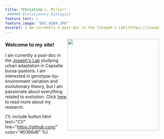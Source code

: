 ```yaml
---
title: *Christina L. Miller* 
 ###### Evolutionary Biologist
feature_text: |
feature_image: "DSC_0104.JPG"
excerpt: I am currently a post-doc in the [Joseph's Lab](https://josephslab.github.io/) studying urban adaptation in Capsella bursa-pastoris. I am interested in genotype-by-environment variation and evolutionary theory, but I am passionate about everything related to evolution. Click [here](https://christinalmiller.github.io/Research) to read more about my research. 
---
```


<img src="https://user-images.githubusercontent.com/127891763/234729975-17ff0ad2-f68e-407f-89d3-b6e4b7bb3132.jpg" align="right" width="300px"/> 

### Welcome to my site!

I am currently a post-doc in the [Joseph's Lab](https://josephslab.github.io/) studying urban adaptation in Capsella bursa-pastoris. I am interested in genotype-by-environment variation and evolutionary theory, but I am passionate about everything related to evolution. Click [here](https://christinalmiller.github.io/Research) to read more about my research.

{% include button.html text="CV" link="https://github.com/" color="#0366d6" %} 

